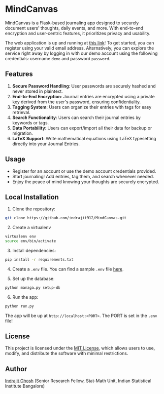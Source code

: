 # MindCanvas

MindCanvas is a Flask-based journaling app designed to securely document users' thoughts, daily events, and more. With end-to-end encryption and user-centric features, it prioritizes privacy and usability.

The web application is up and running at [this link](https://indrajit912.pythonanywhere.com/)! To get started, you can register using your valid email address. Alternatively, you can explore the service right away by logging in with our demo account using the following credentials: username `demo` and password `password`.

## Features

1. **Secure Password Handling**: User passwords are securely hashed and never stored in plaintext.
2. **End-to-End Encryption**: Journal entries are encrypted using a private key derived from the user's password, ensuring confidentiality.
3. **Tagging System**: Users can organize their entries with tags for easy retrieval.
4. **Search Functionality**: Users can search their journal entries by keywords or tags.
5. **Data Portability**: Users can export/import all their data for backup or migration.
6. **LaTeX Support**: Write mathematical equations using LaTeX typesetting directly into your Journal Entries.


## Usage
- Register for an account or use the demo account credentials provided.
- Start journaling! Add entries, tag them, and search whenever needed.
- Enjoy the peace of mind knowing your thoughts are securely encrypted.

## Local Installation

1. Clone the repository:

```bash
git clone https://github.com/indrajit912/MindCanvas.git
```

2. Create a virtualenv
```bash
virtualenv env
source env/bin/activate
```

3. Install dependencies:
```bash
pip install -r requirements.txt
```

4. Create a `.env` file. You can find a sample `.env` file [here](./sample_dotenv).

5. Set up the database:
```bash
python managa.py setup-db
```

6. Run the app:
```bash
python run.py
```

The app will be up at `http://localhost:<PORT>`. The PORT is set in the `.env` file!


## License
This project is licensed under the [MIT License](./LICENSE), which allows users to use, modify, and distribute the software with minimal restrictions.

## Author
[Indrajit Ghosh](https://indrajitghosh.onrender.com) (Senior Research Fellow, Stat-Math Unit, Indian Statistical Institute Bangalore)
